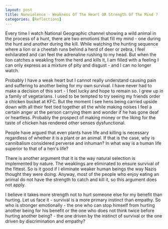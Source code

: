 ```yaml
---
layout: post  
title: Nonviolence - Weakness Of The Heart OR Strength Of The Mind ?
categories: [Reflections]  
---
```


Every time I watch National Geographic channel showing a wild animal in the process of a hunt, 
there are two emotions that fill my mind - one during the hunt and another during the kill. 
While watching the hunting sequence where a lion or a cheetah runs behind a herd of deer or 
zebra, I feel exhilarated and can feel the adrenaline rushing to my head. But when the lion 
catches a weakling from the herd and kills it, I am filled with a feeling I can only
express as a mixture of pity and disgust - and I can no longer watch.  

Probably I have a weak heart but I cannot really understand causing pain and suffering to 
another being for my own survival. I have never had to make a decision of this sort - I feel 
lucky and hope to remain so. I grew up in a family of vegetarians. I used to be tempted to try 
seeing my friends order a chicken bucket at KFC. But the moment I see hens being carried upside
down with all their feet tied together all the while making noises I feel a certain anger at 
the person carrying them and wonder if he has gone deaf or heartless. Probably the prospect
of making money or the liking for the taste of chicken has rendered other senses dysfunctional.  

People have argued that even plants have life and killing is necessary regardless of whether it 
is a plant or an animal. If that is the case, why is cannibalism considered perverse and 
inhuman? In what way is a human life superior to that of a hen's life?  

There is another argument that it is the way natural selection is implemented by nature. 
The weaklings are eliminated to ensure survival of the fittest. So is it good if I eliminate 
weaker human beings the way Nazis thought they were doing. Anyway, most of the people who enjoy 
eating an animal do not have the strength to catch and kill it, so this argument does not apply.  

I believe it takes more strength not to hurt someone else for my benefit than hurting. Let 
us face it - survival is a more primary instinct than empathy. So who is stronger emotionally - 
the one who can stop himself from hurting another being for his benefit or the one who does 
not think twice before hurting another being? - the one driven by the instinct of survival or 
the one driven by discrimination and empathy?